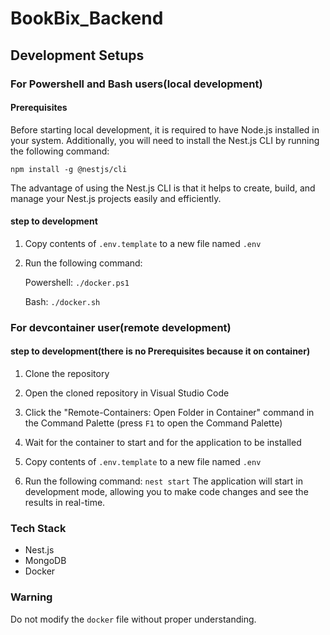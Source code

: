 # BookBix_Backend

## Development Setups

### For Powershell and Bash users(local development)
#### Prerequisites
Before starting local development, it is required to have Node.js installed in your system. Additionally, you will need to install the Nest.js CLI by running the following command: 

    npm install -g @nestjs/cli

 The advantage of using the Nest.js CLI is that it helps to create, build, and manage your Nest.js projects easily and efficiently.

#### step to development
1. Copy contents of `.env.template` to a new file named `.env`
2. Run the following command:

    Powershell: `./docker.ps1 `

    Bash: `./docker.sh`


### For devcontainer user(remote development)
#### step to development(there is no Prerequisites because it on container)

1. Clone the repository
   
2. Open the cloned repository in Visual Studio Code

3. Click the "Remote-Containers: Open Folder in Container" command in the Command Palette (press `F1` to open the Command Palette)

4. Wait for the container to start and for the application to be installed

5. Copy contents of `.env.template` to a new file named `.env`

6. Run the following command: `nest start` The application will start in development mode, allowing you to make code changes and see the results in real-time.
 


### Tech Stack
- Nest.js
- MongoDB
- Docker

### Warning
Do not modify the `docker` file without proper understanding.

